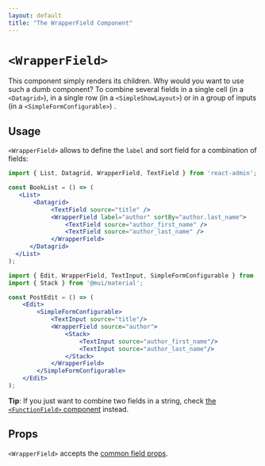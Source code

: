 ```yaml
---
layout: default
title: "The WrapperField Component"
---
```


# `<WrapperField>`

This component simply renders its children. Why would you want to use such a dumb component? To combine several fields in a single cell (in a `<Datagrid>`), in a single row (in a `<SimpleShowLayout>`) or in a group of inputs (in a `<SimpleFormConfigurable>`) .

## Usage

`<WrapperField>` allows to define the `label` and sort field for a combination of fields:

```jsx
import { List, Datagrid, WrapperField, TextField } from 'react-admin';

const BookList = () => (
   <List>
       <Datagrid>
            <TextField source="title" />
            <WrapperField label="author" sortBy="author.last_name">
                <TextField source="author_first_name" />
                <TextField source="author_last_name" />
            </WrapperField>
      </Datagrid>
  </List>
);
```

```jsx
import { Edit, WrapperField, TextInput, SimpleFormConfigurable } from 'react-admin';
import { Stack } from '@mui/material';

const PostEdit = () => (
    <Edit>
        <SimpleFormConfigurable>
            <TextInput source="title"/>
            <WrapperField source="author">
                <Stack>
                    <TextInput source="author_first_name"/>
                    <TextInput source="author_last_name"/>
                </Stack>
            </WrapperField>
        </SimpleFormConfigurable>
    </Edit>
);
```

**Tip**: If you just want to combine two fields in a string, check  [the `<FunctionField>` component](./FunctionField.md) instead.

## Props

`<WrapperField>` accepts the [common field props](./Fields.md#common-field-props).